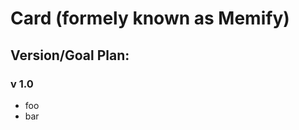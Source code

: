 Card (formely known as Memify)
======
Version/Goal Plan:
---------------------

### v 1.0
* foo
* bar
